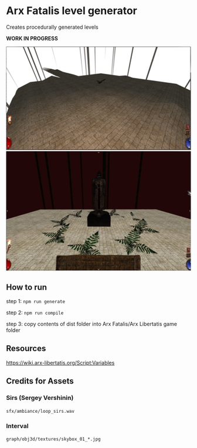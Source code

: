 # Arx Fatalis level generator

Creates procedurally generated levels

**WORK IN PROGRESS**

![screenshot](photos/demo.png?raw=true "dummy map")
![screenshot](photos/statue.png?raw=true "statue npc")

## How to run

step 1: `npm run generate`

step 2: `npm run compile`

step 3: copy contents of dist folder into Arx Fatalis/Arx Libertatis game folder

## Resources

https://wiki.arx-libertatis.org/Script:Variables

## Credits for Assets

### Sirs (Sergey Vershinin)

`sfx/ambiance/loop_sirs.wav`

### Interval

`graph/obj3d/textures/skybox_01_*.jpg`
